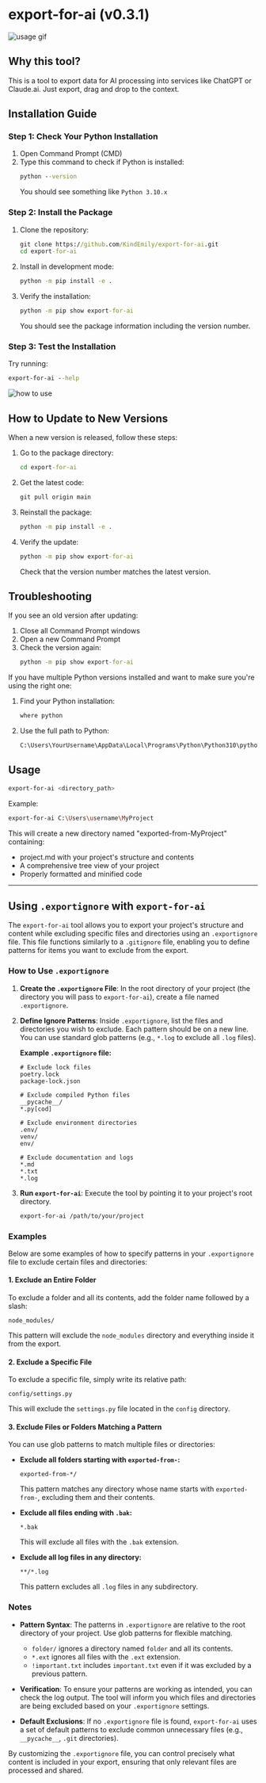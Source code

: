 # export-for-ai (v0.3.1)
![usage gif](https://github.com/KindEmily/export-for-ai/blob/main/demo/export-for-ai-usage.gif?raw=true)

## Why this tool? 
This is a tool to export data for AI processing into services like ChatGPT or Claude.ai. 
Just export, drag and drop to the context.

## Installation Guide 

### Step 1: Check Your Python Installation
1. Open Command Prompt (CMD)
2. Type this command to check if Python is installed:
   ```cmd
   python --version
   ```
   You should see something like `Python 3.10.x`

### Step 2: Install the Package
1. Clone the repository:
   ```cmd
   git clone https://github.com/KindEmily/export-for-ai.git
   cd export-for-ai
   ```

2. Install in development mode:
   ```cmd
   python -m pip install -e .
   ```

3. Verify the installation:
   ```cmd
   python -m pip show export-for-ai
   ```
   You should see the package information including the version number.

### Step 3: Test the Installation
Try running:
```cmd
export-for-ai --help
```

![how to use](https://github.com/KindEmily/export-for-ai/blob/main/demo/how-to-install-or-update.png?raw=true)


## How to Update to New Versions

When a new version is released, follow these steps:

1. Go to the package directory:
   ```cmd
   cd export-for-ai
   ```

2. Get the latest code:
   ```cmd
   git pull origin main
   ```

3. Reinstall the package:
   ```cmd
   python -m pip install -e .
   ```

4. Verify the update:
   ```cmd
   python -m pip show export-for-ai
   ```
   Check that the version number matches the latest version.

## Troubleshooting

If you see an old version after updating:
1. Close all Command Prompt windows
2. Open a new Command Prompt
3. Check the version again:
   ```cmd
   python -m pip show export-for-ai
   ```

If you have multiple Python versions installed and want to make sure you're using the right one:
1. Find your Python installation:
   ```cmd
   where python
   ```
2. Use the full path to Python:
   ```cmd
   C:\Users\YourUsername\AppData\Local\Programs\Python\Python310\python.exe -m pip install -e .
   ```

## Usage

```bash
export-for-ai <directory_path>
```
Example:
```bash
export-for-ai C:\Users\username\MyProject
```
This will create a new directory named "exported-from-MyProject" containing:
- project.md with your project's structure and contents
- A comprehensive tree view of your project
- Properly formatted and minified code

----

## Using `.exportignore` with `export-for-ai`

The `export-for-ai` tool allows you to export your project's structure and content while excluding specific files and directories using an `.exportignore` file. This file functions similarly to a `.gitignore` file, enabling you to define patterns for items you want to exclude from the export.

### How to Use `.exportignore`

1. **Create the `.exportignore` File**: In the root directory of your project (the directory you will pass to `export-for-ai`), create a file named `.exportignore`.

2. **Define Ignore Patterns**: Inside `.exportignore`, list the files and directories you wish to exclude. Each pattern should be on a new line. You can use standard glob patterns (e.g., `*.log` to exclude all `.log` files).

   **Example `.exportignore` file:**
   ```
   # Exclude lock files
   poetry.lock
   package-lock.json

   # Exclude compiled Python files
   __pycache__/
   *.py[cod]

   # Exclude environment directories
   .env/
   venv/
   env/

   # Exclude documentation and logs
   *.md
   *.txt
   *.log
   ```

3. **Run `export-for-ai`**: Execute the tool by pointing it to your project's root directory.
   ```bash
   export-for-ai /path/to/your/project
   ```

### Examples

Below are some examples of how to specify patterns in your `.exportignore` file to exclude certain files and directories:

#### 1. Exclude an Entire Folder

To exclude a folder and all its contents, add the folder name followed by a slash:

```
node_modules/
```

This pattern will exclude the `node_modules` directory and everything inside it from the export.

#### 2. Exclude a Specific File

To exclude a specific file, simply write its relative path:

```
config/settings.py
```

This will exclude the `settings.py` file located in the `config` directory.

#### 3. Exclude Files or Folders Matching a Pattern

You can use glob patterns to match multiple files or directories:

- **Exclude all folders starting with `exported-from-`:**

  ```
  exported-from-*/
  ```

  This pattern matches any directory whose name starts with `exported-from-`, excluding them and their contents.

- **Exclude all files ending with `.bak`:**

  ```
  *.bak
  ```

  This will exclude all files with the `.bak` extension.

- **Exclude all log files in any directory:**

  ```
  **/*.log
  ```

  This pattern excludes all `.log` files in any subdirectory.

### Notes

- **Pattern Syntax**: The patterns in `.exportignore` are relative to the root directory of your project. Use glob patterns for flexible matching.
  - `folder/` ignores a directory named `folder` and all its contents.
  - `*.ext` ignores all files with the `.ext` extension.
  - `!important.txt` includes `important.txt` even if it was excluded by a previous pattern.

- **Verification**: To ensure your patterns are working as intended, you can check the log output. The tool will inform you which files and directories are being excluded based on your `.exportignore` settings.

- **Default Exclusions**: If no `.exportignore` file is found, `export-for-ai` uses a set of default patterns to exclude common unnecessary files (e.g., `__pycache__`, `.git` directories).

By customizing the `.exportignore` file, you can control precisely what content is included in your export, ensuring that only relevant files are processed and shared.